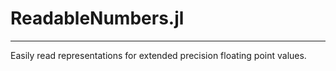 # ReadableNumbers.jl

-------

Easily read representations for extended precision floating point values.

